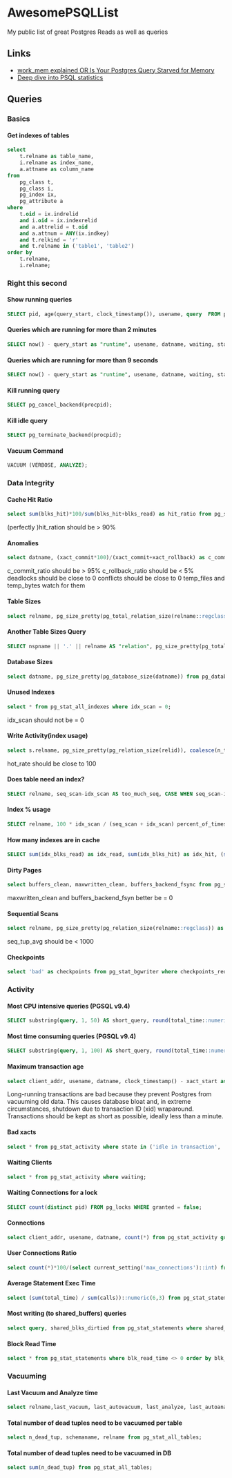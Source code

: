 # AwesomePSQLList
My public list of great Postgres Reads as well as queries

## Links

- [work_mem explained OR Is Your Postgres Query Starved for Memory](https://dzone.com/articles/is-your-postgres-query-starved-for-memory)
- [Deep dive into PSQL statistics](https://www.slideshare.net/alexeylesovsky/deep-dive-into-postgresql-statistics-54594192)

## Queries

### Basics

#### Get indexes of tables

```sql
select
    t.relname as table_name,
    i.relname as index_name,
    a.attname as column_name
from
    pg_class t,
    pg_class i,
    pg_index ix,
    pg_attribute a
where
    t.oid = ix.indrelid
    and i.oid = ix.indexrelid
    and a.attrelid = t.oid
    and a.attnum = ANY(ix.indkey)
    and t.relkind = 'r'
    and t.relname in ('table1', 'table2')
order by
    t.relname,
    i.relname;
```

### Right this second

#### Show running queries

```sql
SELECT pid, age(query_start, clock_timestamp()), usename, query  FROM pg_stat_activity WHERE query != '<IDLE>' AND query NOT ILIKE '%pg_stat_activity%' ORDER BY query_start desc;
```

#### Queries which are running for more than 2 minutes

```sql
SELECT now() - query_start as "runtime", usename, datname, waiting, state, query FROM pg_stat_activity WHERE now() - query_start > '2 minutes'::interval ORDER BY runtime DESC;
```

#### Queries which are running for more than 9 seconds

```sql
SELECT now() - query_start as "runtime", usename, datname, waiting, state, query FROM pg_stat_activity WHERE now() - query_start > '9 seconds'::interval ORDER BY runtime DESC;
```

#### Kill running query

```sql
SELECT pg_cancel_backend(procpid);
```

#### Kill idle query

```sql
SELECT pg_terminate_backend(procpid);
```

#### Vacuum Command

```sql
VACUUM (VERBOSE, ANALYZE);
```

### Data Integrity

#### Cache Hit Ratio

```sql
select sum(blks_hit)*100/sum(blks_hit+blks_read) as hit_ratio from pg_stat_database;
```
(perfectly )hit_ration should be > 90%

#### Anomalies

```sql
select datname, (xact_commit*100)/(xact_commit+xact_rollback) as c_commit_ratio, (xact_rollback*100)/(xact_commit+xact_rollback) as c_rollback_ratio, deadlocks, conflicts, temp_files, pg_size_pretty(temp_bytes) from pg_stat_database;
```

c_commit_ratio should be > 95%
c_rollback_ratio should be < 5%
deadlocks should be close to 0
conflicts should be close to 0
temp_files and temp_bytes  watch for them

#### Table Sizes

```sql
select relname, pg_size_pretty(pg_total_relation_size(relname::regclass)) as full_size, pg_size_pretty(pg_relation_size(relname::regclass)) as table_size, pg_size_pretty(pg_total_relation_size(relname::regclass) - pg_relation_size(relname::regclass)) as index_size from pg_stat_user_tables order by pg_total_relation_size(relname::regclass) desc limit 10;
```

#### Another Table Sizes Query

```sql
SELECT nspname || '.' || relname AS "relation", pg_size_pretty(pg_total_relation_size(C.oid)) AS "total_size" FROM pg_class C LEFT JOIN pg_namespace N ON (N.oid = C.relnamespace) WHERE nspname NOT IN ('pg_catalog', 'information_schema') AND C.relkind <> 'i' AND nspname !~ '^pg_toast' ORDER BY pg_total_relation_size(C.oid) DESC;
```

#### Database Sizes

```sql
select datname, pg_size_pretty(pg_database_size(datname)) from pg_database order by pg_database_size(datname);
```

#### Unused Indexes

```sql
select * from pg_stat_all_indexes where idx_scan = 0;
```
idx_scan should not be = 0

#### Write Activity(index usage)

```sql
select s.relname, pg_size_pretty(pg_relation_size(relid)), coalesce(n_tup_ins,0) + 2 * coalesce(n_tup_upd,0) - coalesce(n_tup_hot_upd,0) + coalesce(n_tup_del,0) AS total_writes, (coalesce(n_tup_hot_upd,0)::float * 100 / (case when n_tup_upd > 0 then n_tup_upd else 1 end)::float)::numeric(10,2) AS hot_rate, (select v[1] FROM regexp_matches(reloptions::text,E'fillfactor=(d+)') as r(v) limit 1) AS fillfactor from pg_stat_all_tables s join pg_class c ON c.oid=relid order by total_writes desc limit 50;
```
hot_rate should be close to 100

#### Does table need an index?
```sql
SELECT relname, seq_scan-idx_scan AS too_much_seq, CASE WHEN seq_scan-idx_scan>0 THEN 'Missing Index?' ELSE 'OK' END, pg_relation_size(relname::regclass) AS rel_size, seq_scan, idx_scan FROM pg_stat_all_tables WHERE schemaname='public' AND pg_relation_size(relname::regclass)>80000 ORDER BY too_much_seq DESC;
```

#### Index % usage

```sql
SELECT relname, 100 * idx_scan / (seq_scan + idx_scan) percent_of_times_index_used, n_live_tup rows_in_table FROM pg_stat_user_tables ORDER BY n_live_tup DESC;
```

#### How many indexes are in cache

```sql
SELECT sum(idx_blks_read) as idx_read, sum(idx_blks_hit) as idx_hit, (sum(idx_blks_hit) - sum(idx_blks_read)) / sum(idx_blks_hit) as ratio FROM pg_statio_user_indexes;
```

#### Dirty Pages

```sql
select buffers_clean, maxwritten_clean, buffers_backend_fsync from pg_stat_bgwriter;
```
maxwritten_clean and buffers_backend_fsyn better be = 0

#### Sequential Scans

```sql
select relname, pg_size_pretty(pg_relation_size(relname::regclass)) as size, seq_scan, seq_tup_read, seq_scan / seq_tup_read as seq_tup_avg from pg_stat_user_tables where seq_tup_read > 0 order by 3,4 desc limit 5;
```
seq_tup_avg should be < 1000

#### Checkpoints

```sql
select 'bad' as checkpoints from pg_stat_bgwriter where checkpoints_req > checkpoints_timed;
```

### Activity

#### Most CPU intensive queries (PGSQL v9.4)

```sql
SELECT substring(query, 1, 50) AS short_query, round(total_time::numeric, 2) AS total_time, calls, rows, round(total_time::numeric / calls, 2) AS avg_time, round((100 * total_time / sum(total_time::numeric) OVER ())::numeric, 2) AS percentage_cpu FROM pg_stat_statements ORDER BY total_time DESC LIMIT 20;
```

#### Most time consuming queries (PGSQL v9.4)

```sql
SELECT substring(query, 1, 100) AS short_query, round(total_time::numeric, 2) AS total_time, calls, rows, round(total_time::numeric / calls, 2) AS avg_time, round((100 * total_time / sum(total_time::numeric) OVER ())::numeric, 2) AS percentage_cpu FROM pg_stat_statements ORDER BY avg_time DESC LIMIT 20;
```

#### Maximum transaction age

```sql
select client_addr, usename, datname, clock_timestamp() - xact_start as xact_age, clock_timestamp() - query_start as query_age, query from pg_stat_activity order by xact_start, query_start;
```
Long-running transactions are bad because they prevent Postgres from vacuuming old data. This causes database bloat and, in extreme circumstances, shutdown due to transaction ID (xid) wraparound. Transactions should be kept as short as possible, ideally less than a minute.

#### Bad xacts

```sql
select * from pg_stat_activity where state in ('idle in transaction', 'idle in transaction (aborted)');
```

#### Waiting Clients

```sql
select * from pg_stat_activity where waiting;
```

#### Waiting Connections for a lock

```sql
SELECT count(distinct pid) FROM pg_locks WHERE granted = false;
```

#### Connections

```sql
select client_addr, usename, datname, count(*) from pg_stat_activity group by 1,2,3 order by 4 desc;
```

#### User Connections Ratio

```sql
select count(*)*100/(select current_setting('max_connections')::int) from pg_stat_activity;
```

#### Average Statement Exec Time

```sql
select (sum(total_time) / sum(calls))::numeric(6,3) from pg_stat_statements;
```

#### Most writing (to shared_buffers) queries

```sql
select query, shared_blks_dirtied from pg_stat_statements where shared_blks_dirtied > 0 order by 2 desc;
```

#### Block Read Time

```sql
select * from pg_stat_statements where blk_read_time <> 0 order by blk_read_time desc;
```

### Vacuuming

#### Last Vacuum and Analyze time

```sql
select relname,last_vacuum, last_autovacuum, last_analyze, last_autoanalyze from pg_stat_user_tables;
```

#### Total number of dead tuples need to be vacuumed per table

```sql
select n_dead_tup, schemaname, relname from pg_stat_all_tables;
```

#### Total number of dead tuples need to be vacuumed in DB

```sql
select sum(n_dead_tup) from pg_stat_all_tables;
```


